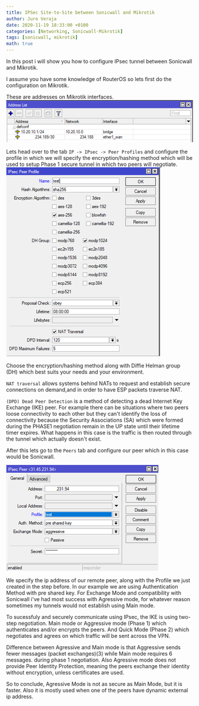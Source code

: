 ```yaml
---
title: IPSec Site-to-Site between Sonicwall and Mikrotik
author: Jure Veraja
date: 2020-11-19 18:33:00 +0100
categories: [Networking, Sonicwall-Mikrotik]
tags: [sonicwall, mikrotik]
math: true
---
```

In this post i will show you how to configure IPsec tunnel between Sonicwall and Mikrotik.

I assume you have some knowledge of RouterOS so lets first do the configuration on Mikrotik.

These are addresses on Mikrotik interfaces.
![miki_address](/assets/img/sample/miki_address.png)

Lets head over to the tab `IP -> IPsec -> Peer Profiles` and configure the profile in which we will specify the encryption/hashing method which will be used to setup Phase 1 secure tunnel in which two peers will negotiate.
![miki_peerprofile](/assets/img/sample/miki_peerprofile.png)

Choose the encryption/hashing method along with Diffie Helman group (DH) which best suits your needs and your environment.

`NAT traversal` allows systems behind NATs to request and establish secure connections on demand,and in order to have ESP packets traverse NAT.

`(DPD) Dead Peer Detection` is a method of detecting a dead Internet Key Exchange (IKE) peer. For example there can be situations where two peers loose connectivity to each other but they can't identify the loss of connectivity because the Security Associations (SA) which were formed during the PHASE1 negotiation remain in the UP state until their lifetime timer expires. What happens in this case is the traffic is then routed through the tunnel which actually doesn't exist.

After this lets go to the `Peers` tab and configure our peer which in this case would be Sonicwall.

![miki_peer1](/assets/img/sample/miki_peer1.png)

We specify the ip address of our remote peer, along with the Profile we just created in the step before. 
In our example we are using Authentication Method with pre shared key. 
For Exchange Mode and compatibility with Sonicwall i've had most success with Agressive mode, for whatever reason sometimes my tunnels would not establish using Main mode.

To sucessfuly and securely communicate using IPsec, the IKE is using two-step negotiation. Main mode or Aggressive mode (Phase 1) which authenticates and/or encrypts the peers. And Quick Mode (Phase 2) which negotiates and agrees on which traffic will be sent across the VPN.

Difference between Agressive and Main mode is that Aggressive sends fewer messages (packet exchanges)(3) while Main mode requires 6 messages. during phase 1 negotiation. Also Agressive mode does not provide Peer Identity Protection, meaning the peers exchange their identity without encryption, unless certificates are used.

So to conclude, Agressive Mode is not as secure as Main Mode, but it is faster. Also it is mostly used when one of the peers have dynamic external ip address.








